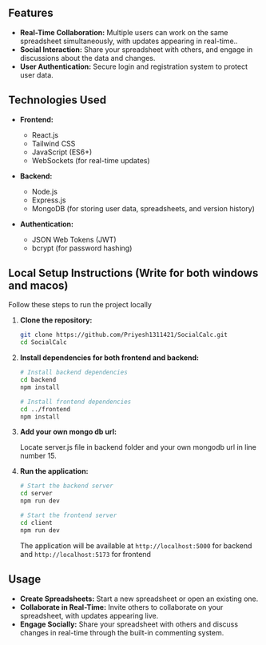 


## Features

- **Real-Time Collaboration:** Multiple users can work on the same spreadsheet simultaneously, with updates appearing in real-time..
- **Social Interaction:** Share your spreadsheet with others, and engage in discussions about the data and changes.
- **User Authentication:** Secure login and registration system to protect user data.

## Technologies Used

- **Frontend:**
  - React.js
  - Tailwind CSS
  - JavaScript (ES6+)
  - WebSockets (for real-time updates)


- **Backend:**
  - Node.js
  - Express.js
  - MongoDB (for storing user data, spreadsheets, and version history)

- **Authentication:**
  - JSON Web Tokens (JWT)
  - bcrypt (for password hashing)  

## Local Setup Instructions (Write for both windows and macos)

Follow these steps to run the project locally

1. **Clone the repository:**

   ```bash
   git clone https://github.com/Priyesh1311421/SocialCalc.git
   cd SocialCalc
   ```

2. **Install dependencies for both frontend and backend:**

   ```bash
   # Install backend dependencies
   cd backend
   npm install

   # Install frontend dependencies
   cd ../frontend
   npm install
   ```
3. **Add your own mongo db url:**

   Locate server.js file in backend folder and your own mongodb url in line number 15.
   
4. **Run the application:**

   ```bash
   # Start the backend server
   cd server
   npm run dev

   # Start the frontend server
   cd client
   npm run dev
   ```

   The application will be available at `http://localhost:5000` for backend and `http://localhost:5173` for frontend

## Usage

- **Create Spreadsheets:** Start a new spreadsheet or open an existing one.
- **Collaborate in Real-Time:** Invite others to collaborate on your spreadsheet, with updates appearing live.
- **Engage Socially:** Share your spreadsheet with others and discuss changes in real-time through the built-in commenting system.